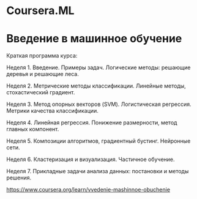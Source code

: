 # Coursera.ML 
# Введение в машинное обучение

Краткая программа курса:

Неделя 1. Введение. Примеры задач. Логические методы: решающие деревья и решающие леса. 

Неделя 2. Метрические методы классификации. Линейные методы, стохастический градиент. 

Неделя 3. Метод опорных векторов (SVM). Логистическая регрессия. Метрики качества классификации. 

Неделя 4. Линейная регрессия. Понижение размерности, метод главных компонент. 

Неделя 5. Композиции алгоритмов, градиентный бустинг. Нейронные сети. 

Неделя 6. Кластеризация и визуализация. Частичное обучение.  

Неделя 7. Прикладные задачи анализа данных: постановки и методы решения. 

https://www.coursera.org/learn/vvedenie-mashinnoe-obuchenie
